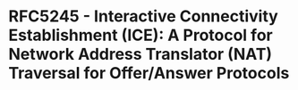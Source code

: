 # RFC5245 - Interactive Connectivity Establishment (ICE): A Protocol for Network Address Translator (NAT) Traversal for Offer/Answer Protocols


